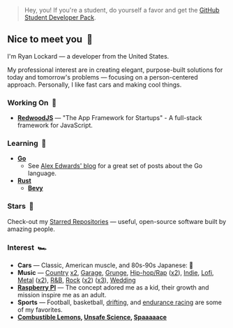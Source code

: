 > Hey, you! If you're a student, do yourself a favor and get the [GitHub Student Developer Pack](https://education.github.com/pack).

## Nice to meet you&nbsp;&nbsp;🤝

I'm Ryan Lockard — a developer from the United States.

My professional interest are in creating elegant, purpose-built solutions for today and tomorrow's problems — focusing on a person-centered approach. Personally, I like fast cars and making cool things.

### Working On&nbsp;&nbsp;🔭

<!-- - [**LockTech Inc.**](http://locktech.software) -->
<!-- - [**Palletized**](https://palletized.app) — Project management for equipment and material distributors. -->
- [**RedwoodJS**](https://github.com/redwoodjs/redwood) — "The App Framework for Startups" - A full-stack framework for JavaScript.

### Learning&nbsp;&nbsp;📘

- [**Go**](https://go.dev/)
  - See [Alex Edwards' blog](https://www.alexedwards.net/) for a great set of posts about the Go language.
- [**Rust**](https://www.rust-lang.org/)
  - [**Bevy**](https://bevyengine.org/)

### Stars&nbsp;&nbsp;🌟

Check-out my [Starred Repositories](https://github.com/realStandal?tab=stars) — useful, open-source software built by amazing people.

### Interest&nbsp;&nbsp;🏎️

- **Cars** — Classic, American muscle, and 80s-90s Japanese: 🏁
- **Music** — [Country](https://www.youtube.com/watch?v=7hx4gdlfamo) [x2](https://www.youtube.com/watch?v=wBjPAqmnvGA&t=23s), [Garage](https://www.youtube.com/watch?v=tuK6n2Lkza0), [Grunge](https://www.youtube.com/watch?v=n6P0SitRwy8), [Hip-hop/Rap](https://www.youtube.com/watch?v=HkwCtYVv3QQ) ([x2](https://www.youtube.com/watch?v=Dz5VzLz67WA)), [Indie](https://www.youtube.com/watch?v=MKEoCHKX7-o), [Lofi](https://www.youtube.com/watch?v=MtT5_PgLJlY&t=5555s), [Metal](https://www.youtube.com/watch?v=5abamRO41fE) ([x2](https://www.youtube.com/watch?v=vfpgpf6QVnI)), [R&B](https://www.youtube.com/watch?v=LsgNG-L6aw4), [Rock](https://www.youtube.com/watch?v=LLjFoIOyCfw) ([x2](https://www.youtube.com/watch?v=Lr58WHo2ndM)) ([x3](https://www.youtube.com/watch?v=YQprqMdUdPU)), [Wedding](https://www.youtube.com/watch?v=tT86AoSGEL8)
- [**Raspberry PI**](https://www.raspberrypi.org/) — The concept adored me as a kid, their growth and mission inspire me as an adult.
- **Sports** — Football, basketball, [drifting](https://en.wikipedia.org/wiki/Drifting_(motorsport)), and [endurance racing](https://en.wikipedia.org/wiki/Endurance_racing_(motorsport)) are some of my favorites.
- **[Combustible Lemons](https://www.youtube.com/watch?v=Dt6iTwVIiMM&t=7s), [Unsafe Science](https://youtu.be/ontykIdD8HI?t=159), [Spaaaaace](https://www.youtube.com/watch?v=myEOJaNMQZo)**
